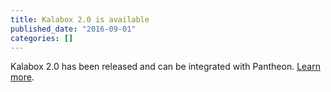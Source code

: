```yaml
---
title: Kalabox 2.0 is available
published_date: "2016-09-01"
categories: []
---
```

Kalabox 2.0 has been released and can be integrated with Pantheon. [Learn more](https://pantheon.io/blog/announcing-kalabox-2-0-local-development).
